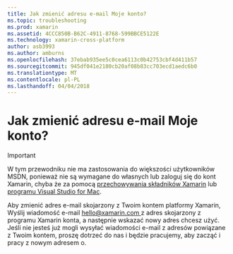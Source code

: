 ```yaml
---
title: Jak zmienić adresu e-mail Moje konto?
ms.topic: troubleshooting
ms.prod: xamarin
ms.assetid: 4CCC850B-B62C-4911-8768-599BBCE5122E
ms.technology: xamarin-cross-platform
author: asb3993
ms.author: amburns
ms.openlocfilehash: 37ebab935ee5c0cea6113c0b42753cbf4d411b57
ms.sourcegitcommit: 945df041e2180cb20af08b83cc703ecd1aedc6b0
ms.translationtype: MT
ms.contentlocale: pl-PL
ms.lasthandoff: 04/04/2018
---
```

# <a name="how-do-i-change-my-accounts-email-address"></a>Jak zmienić adresu e-mail Moje konto?

> [!IMPORTANT]
> W tym przewodniku nie ma zastosowania do większości użytkowników MSDN, ponieważ nie są wymagane do własnych lub zaloguj się do kont Xamarin, chyba że za pomocą [przechowywania składników Xamarin](https://components.xamarin.com/) lub [programu Visual Studio for Mac](~/cross-platform/get-started/requirements.md).


Aby zmienić adres e-mail skojarzony z Twoim kontem platformy Xamarin, Wyślij wiadomość e-mail [ hello@xamarin.com ](mailto:hello@xamarin.com) z adres skojarzony z programu Xamarin konta, a następnie wskazać nowy adres chcesz użyć. Jeśli nie jesteś już mogli wysyłać wiadomości e-mail z adresów powiązane z Twoim kontem, proszę dotrzeć do nas i będzie pracujemy, aby zacząć i pracy z nowym adresem o.
